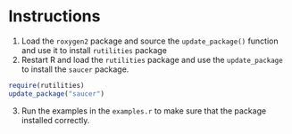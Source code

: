 # Instructions

1. Load the `roxygen2` package and source the `update_package()` function and use it to install `rutilities` package
2. Restart R and load the `rutilities` package and use the `update_package`  to install the `saucer` package.

```r
require(rutilities)
update_package("saucer")
```

3. Run the examples in the `examples.r` to make sure that the package installed correctly.






